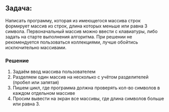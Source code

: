 ## Задача: 
Написать программу, которая из имеющегося массива строк формирует массив из строк, длина которых меньше или равна 3 символа. Первоначальный массив можно ввести с клавиатуры, либо задать на старте выполнения алгоритма. При решении не рекомендуется пользоваться коллекциями, лучше обойтись исключительно массивами.

### Решение
1. Задаём ввод массива пользователем
2. Разделяем один массив на несколько с учётом разделителей (пробел или запятая)
3. Пишем цикл, где программа должна проверять кол-во символов в каждом отдельном массиве
4. Просим вывести на экран все массивы, где длина символов больше или равна 3.